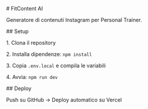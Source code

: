 \# FitContent AI



Generatore di contenuti Instagram per Personal Trainer.



\## Setup



1\. Clona il repository

2\. Installa dipendenze: `npm install`

3\. Copia `.env.local` e compila le variabili

4\. Avvia: `npm run dev`



\## Deploy



Push su GitHub → Deploy automatico su Vercel

